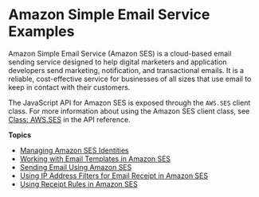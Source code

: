 # Amazon Simple Email Service Examples<a name="ses-examples"></a>

Amazon Simple Email Service \(Amazon SES\) is a cloud\-based email sending service designed to help digital marketers and application developers send marketing, notification, and transactional emails\. It is a reliable, cost\-effective service for businesses of all sizes that use email to keep in contact with their customers\.



The JavaScript API for Amazon SES is exposed through the `AWS.SES` client class\. For more information about using the Amazon SES client class, see [Class: AWS\.SES](https://docs.aws.amazon.com/AWSJavaScriptSDK/latest/AWS/SES.html) in the API reference\.

**Topics**
+ [Managing Amazon SES Identities](ses-examples-managing-identities.md)
+ [Working with Email Templates in Amazon SES](ses-examples-creating-template.md)
+ [Sending Email Using Amazon SES](ses-examples-sending-email.md)
+ [Using IP Address Filters for Email Receipt in Amazon SES](ses-examples-ip-filters.md)
+ [Using Receipt Rules in Amazon SES](ses-examples-receipt-rules.md)